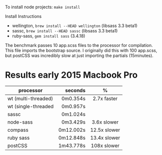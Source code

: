 To install node projects: `make install`

Install Instructions

- wellington, `brew install --HEAD wellington` (libsass 3.3 beta1)
- sassc, `brew install --HEAD sassc` (libsass 3.3 beta1)
- ruby-sass, `gem install sass` (3.4.18)

The benchmark passes 10 app.scss files to the processor for compilation. This file imports the bootstrap source. I originally did this with 100 app.scss, but postCSS was incredibly slow at just importing the partials (15minutes).

Results early 2015 Macbook Pro
=================================

| processor | seconds | % |
| ------------------------- | ----------:| :----------: |
| wt (multi-threaded)       |   0m0.354s | 2.7x faster  |
| wt (single-threaded       |   0m0.957s |              |
| sassc                     |   0m1.024s |              |
| node-sass                 |   0m3.429s | 3.6x slower  |
| compass                   |  0m12.002s | 12.5x slower |
| ruby sass                 |  0m12.848s | 13.4x slower |
| postCSS                   |  1m43.778s | 108x slower  |
